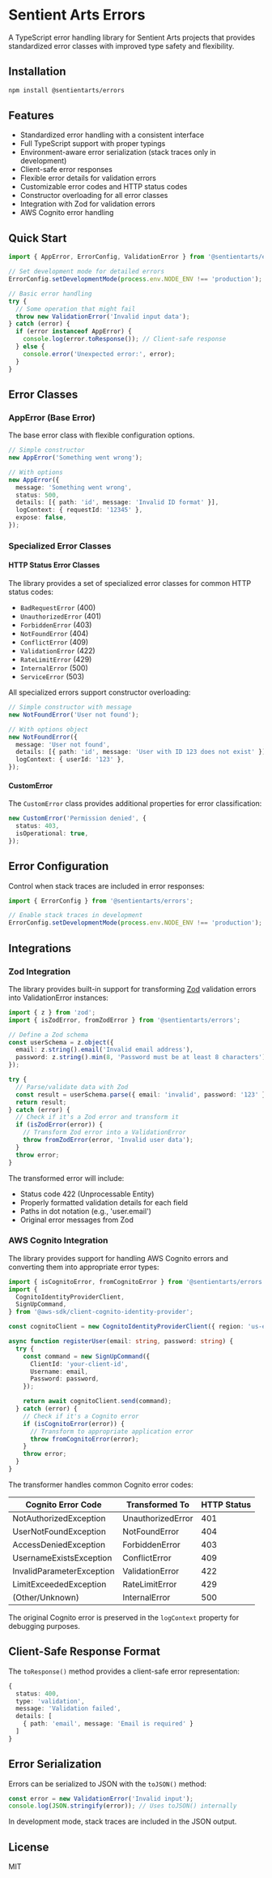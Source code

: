 # Sentient Arts Errors

A TypeScript error handling library for Sentient Arts projects that provides standardized error classes with improved type safety and flexibility.

## Installation

```bash
npm install @sentientarts/errors
```

## Features

- Standardized error handling with a consistent interface
- Full TypeScript support with proper typings
- Environment-aware error serialization (stack traces only in development)
- Client-safe error responses
- Flexible error details for validation errors
- Customizable error codes and HTTP status codes
- Constructor overloading for all error classes
- Integration with Zod for validation errors
- AWS Cognito error handling

## Quick Start

```typescript
import { AppError, ErrorConfig, ValidationError } from '@sentientarts/errors';

// Set development mode for detailed errors
ErrorConfig.setDevelopmentMode(process.env.NODE_ENV !== 'production');

// Basic error handling
try {
  // Some operation that might fail
  throw new ValidationError('Invalid input data');
} catch (error) {
  if (error instanceof AppError) {
    console.log(error.toResponse()); // Client-safe response
  } else {
    console.error('Unexpected error:', error);
  }
}
```

## Error Classes

### AppError (Base Error)

The base error class with flexible configuration options.

```typescript
// Simple constructor
new AppError('Something went wrong');

// With options
new AppError({
  message: 'Something went wrong',
  status: 500,
  details: [{ path: 'id', message: 'Invalid ID format' }],
  logContext: { requestId: '12345' },
  expose: false,
});
```

### Specialized Error Classes

#### HTTP Status Error Classes

The library provides a set of specialized error classes for common HTTP status codes:

- `BadRequestError` (400)
- `UnauthorizedError` (401)
- `ForbiddenError` (403)
- `NotFoundError` (404)
- `ConflictError` (409)
- `ValidationError` (422)
- `RateLimitError` (429)
- `InternalError` (500)
- `ServiceError` (503)

All specialized errors support constructor overloading:

```typescript
// Simple constructor with message
new NotFoundError('User not found');

// With options object
new NotFoundError({
  message: 'User not found',
  details: [{ path: 'id', message: 'User with ID 123 does not exist' }],
  logContext: { userId: '123' },
});
```

#### CustomError

The `CustomError` class provides additional properties for error classification:

```typescript
new CustomError('Permission denied', {
  status: 403,
  isOperational: true,
});
```

## Error Configuration

Control when stack traces are included in error responses:

```typescript
import { ErrorConfig } from '@sentientarts/errors';

// Enable stack traces in development
ErrorConfig.setDevelopmentMode(process.env.NODE_ENV !== 'production');
```

## Integrations

### Zod Integration

The library provides built-in support for transforming [Zod](https://github.com/colinhacks/zod) validation errors into ValidationError instances:

```typescript
import { z } from 'zod';
import { isZodError, fromZodError } from '@sentientarts/errors';

// Define a Zod schema
const userSchema = z.object({
  email: z.string().email('Invalid email address'),
  password: z.string().min(8, 'Password must be at least 8 characters'),
});

try {
  // Parse/validate data with Zod
  const result = userSchema.parse({ email: 'invalid', password: '123' });
  return result;
} catch (error) {
  // Check if it's a Zod error and transform it
  if (isZodError(error)) {
    // Transform Zod error into a ValidationError
    throw fromZodError(error, 'Invalid user data');
  }
  throw error;
}
```

The transformed error will include:

- Status code 422 (Unprocessable Entity)
- Properly formatted validation details for each field
- Paths in dot notation (e.g., 'user.email')
- Original error messages from Zod

### AWS Cognito Integration

The library provides support for handling AWS Cognito errors and converting them into appropriate error types:

```typescript
import { isCognitoError, fromCognitoError } from '@sentientarts/errors';
import {
  CognitoIdentityProviderClient,
  SignUpCommand,
} from '@aws-sdk/client-cognito-identity-provider';

const cognitoClient = new CognitoIdentityProviderClient({ region: 'us-east-1' });

async function registerUser(email: string, password: string) {
  try {
    const command = new SignUpCommand({
      ClientId: 'your-client-id',
      Username: email,
      Password: password,
    });

    return await cognitoClient.send(command);
  } catch (error) {
    // Check if it's a Cognito error
    if (isCognitoError(error)) {
      // Transform to appropriate application error
      throw fromCognitoError(error);
    }
    throw error;
  }
}
```

The transformer handles common Cognito error codes:

| Cognito Error Code        | Transformed To    | HTTP Status |
| ------------------------- | ----------------- | ----------- |
| NotAuthorizedException    | UnauthorizedError | 401         |
| UserNotFoundException     | NotFoundError     | 404         |
| AccessDeniedException     | ForbiddenError    | 403         |
| UsernameExistsException   | ConflictError     | 409         |
| InvalidParameterException | ValidationError   | 422         |
| LimitExceededException    | RateLimitError    | 429         |
| (Other/Unknown)           | InternalError     | 500         |

The original Cognito error is preserved in the `logContext` property for debugging purposes.

## Client-Safe Response Format

The `toResponse()` method provides a client-safe error representation:

```typescript
{
  status: 400,
  type: 'validation',
  message: 'Validation failed',
  details: [
    { path: 'email', message: 'Email is required' }
  ]
}
```

## Error Serialization

Errors can be serialized to JSON with the `toJSON()` method:

```typescript
const error = new ValidationError('Invalid input');
console.log(JSON.stringify(error)); // Uses toJSON() internally
```

In development mode, stack traces are included in the JSON output.

## License

MIT
